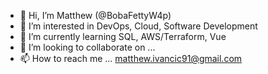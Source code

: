 - 👋 Hi, I’m Matthew (@BobaFettyW4p)
- 👀 I’m interested in DevOps, Cloud, Software Development
- 🌱 I’m currently learning SQL, AWS/Terraform, Vue
- 💞️ I’m looking to collaborate on ...
- 📫 How to reach me ... matthew.ivancic91@gmail.com

<!---
BobaFettyW4p/BobaFettyW4p is a ✨ special ✨ repository because its `README.md` (this file) appears on your GitHub profile.
You can click the Preview link to take a look at your changes.
--->

